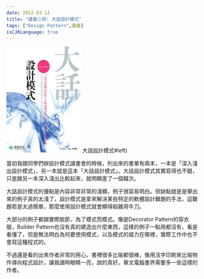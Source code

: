 ```yaml
---
date: 2012-03-12
title: "讀書心得: 大話設計模式"
tags: ["Design Pattern",讀書]
isCJKLanguage: true
---
```


![大話設計模式](/img/book/bigtalk-design-pattern.jpg#left)大話設計模式#left)

當初我跟同學們辦設計模式讀書會的時候，列出來的書單有兩本，一本是「深入淺出設計模式」，另一本就是這本「大話設計模式」。大話設計模式其實寫得也不錯，只是跟另一本深入淺出比較起來，就明顯差了一個檔次。

大話設計模式的優點是內容非常非常的淺顯，例子很容易明白。但缺點就是是舉出來的例子真的太淺了，設計模式是拿來解決某些特定的軟體設計難題的手法，這難題若是太過簡單，那麼使用設計模式就會顯得殺雞用牛刀。

大部分的例子都跟實際脫節，為了模式而模式。像是Decorator Pattern的穿衣服，Builder Pattern也沒有真的建造出什麼東西，這樣的例子一點用都沒有，看是看懂了，但是無法明白為何要使用模式，以及模式的威力在哪裡，實際工作中也不會寫這種程式的。

不過還是看的出來作者非常的用心，書裡很多比喻都很棒，像用活字印刷來比喻物件導向程式設計，讓我讀時眼睛一亮，說的真好。華文電腦書界需要多一些這樣的作者。
